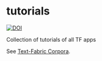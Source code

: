 # tutorials

[![DOI](https://zenodo.org/badge/165073174.svg)](https://zenodo.org/badge/latestdoi/165073174)

Collection of tutorials of all TF apps

See [Text-Fabric Corpora](https://annotation.github.io/text-fabric/About/Corpora/).
